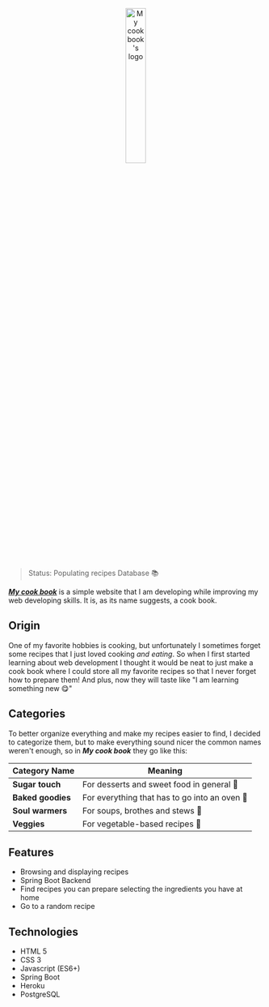 <p id="logo" align="center">
  <img width="28%" src="https://user-images.githubusercontent.com/62446763/139562453-940ba085-afb0-4d65-945f-61286d2100fa.png" alt="My cook book's logo" />
</p>

>Status: Populating recipes Database 📚

<a href="https://deiltonlopes.github.io/MyCookBook/index.html">***My cook book***</a> is a simple website that I am developing while improving my web developing skills. It is, as its name suggests, a cook book.

## Origin
One of my favorite hobbies is cooking, but unfortunately I sometimes forget some recipes that I just loved cooking *and eating*. So when I first started learning about web development I thought it would be neat to just make a cook book where I could store all my favorite recipes so that I never forget how to prepare them! And plus, now they will taste like "I am learning something new 😋"

## Categories
To better organize everything and make my recipes easier to find, I decided to categorize them, but to make everything sound nicer the common names weren't enough, so in ***My cook book*** they go like this:

**Category Name**|**Meaning**
-----------------|-----------
**Sugar touch**|For desserts and sweet food in general 🍫
**Baked goodies**|For everything that has to go into an oven 🥐
**Soul warmers**|For soups, brothes and stews 🥣
**Veggies**|For vegetable-based recipes 🥙

## Features
* Browsing and displaying recipes
* Spring Boot Backend
* Find recipes you can prepare selecting the ingredients you have at home
* Go to a random recipe

## Technologies
* HTML 5
* CSS 3
* Javascript (ES6+)
* Spring Boot
* Heroku
* PostgreSQL


